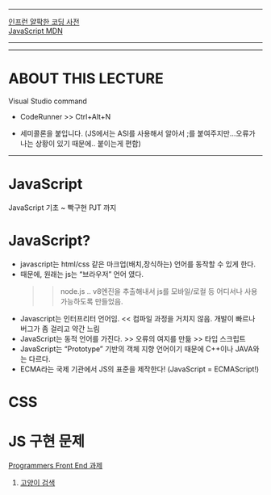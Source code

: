 *****
[인프런 얄팍한 코딩 사전](https://www.inflearn.com/course/%EC%A0%9C%EB%8C%80%EB%A1%9C-%ED%8C%8C%EB%8A%94-%EC%9E%90%EB%B0%94%EC%8A%A4%ED%81%AC%EB%A6%BD%ED%8A%B8#reviews)  
[JavaScript MDN](https://developer.mozilla.org/en-US/docs/Web/JavaScript)
*****

---
# ABOUT THIS LECTURE
Visual Studio command
- CodeRunner >> Ctrl+Alt+N

- 세미콜론을 붙입니다.
(JS에서는 ASI를 사용해서 알아서 ;를 붙여주지만...오류가 나는 상황이 있기 때문에.. 붙이는게 편함) 
---

# JavaScript
JavaScript 기초 ~ 빡구현 PJT 까지 

# JavaScript?

- javascript는 html/css 같은 마크업(배치,장식하는) 언어를 동작할 수 있게 한다.
- 때문에, 원래는 js는 “브라우저” 언어 였다. 
  >> node.js .. v8엔진을 추출해내서 js를 모바일/로컬 등 어디서나 사용 가능하도록 만들었음.
- Javascript는 인터프리터 언어임. << 컴파일 과정을 거치지 않음. 개발이 빠르나 버그가 좀 걸리고 약간 느림
- JavaScript는 동적 언어를 가진다. >> 오류의 여지를 만듦 >> 타입 스크립트
- JavaScript는 “Prototype” 기반의 객체 지향 언어이기 때문에 C++이나 JAVA와는 다르다.
- ECMA라는 국제 기관에서 JS의 표준을 제작한다! (JavaScript = ECMAScript!)

# CSS


# JS 구현 문제
[Programmers Front End 과제](https://school.programmers.co.kr/skill_check_assignments)
1. [고양이 검색](https://school.programmers.co.kr/skill_check_assignments/4)
